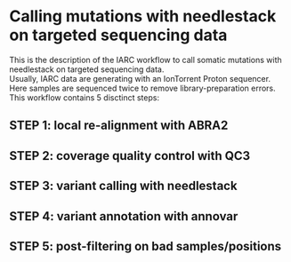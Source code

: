 # Calling mutations with needlestack on targeted sequencing data

This is the description of the IARC workflow to call somatic mutations with needlestack on targeted sequencing data.  
Usually, IARC data are generating with an IonTorrent Proton sequencer.  
Here samples are sequenced twice to remove library-preparation errors.  
This workflow contains 5 disctinct steps:

## STEP 1: local re-alignment with ABRA2

## STEP 2: coverage quality control with QC3

## STEP 3: variant calling with needlestack

## STEP 4: variant annotation with annovar

## STEP 5: post-filtering on bad samples/positions
